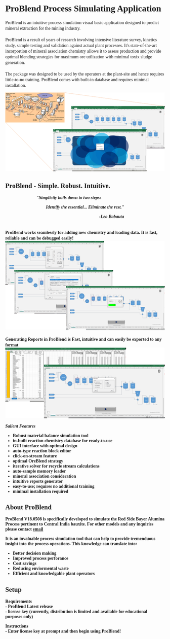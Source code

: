 
# <font face="verdana">ProBlend Process Simulating Application</font>

<font face = "verdana">ProBlend is an intuitive process simulation visual basic application designed to predict mineral extraction for the mining industry.<br><br>
ProBlend is a result of years of research involving intensive literature survey, kinetics study, sample testing and validation against actual plant processes. It's state-of-the-art incorportion of mineral association chemistry allows it to assess production and provide optimal blending strategies for maximum ore utilization with minimal toxix sludge generation.<br><br>
The package was designed to be used by the operators at the plant-site and hence requires little-to-no training. ProBlend comes with built-in database and requires minimal installation. 

<div align="center"><img src=./images/index.png></div>

## ProBlend - Simple. Robust. Intuitive.
&emsp;&emsp;&emsp;&emsp;&emsp;&emsp;&emsp;<b><i>"Simplicity boils down to two steps:</i></b>
<br>
<p align="center"><b><i>Identify the essential... Eliminate the rest."</i><b></p>
    <p align="center"><b><i>&emsp;&emsp;&emsp;&emsp;&emsp;&emsp;&emsp;&emsp;&emsp;&emsp;&emsp;&emsp;-Leo Babauta</b></i></p><br>
<b>ProBlend works seamlessly for adding new chemistry and loading data. It is fast, reliable and can be debugged easily!</b><br>
<img width="700" src="./images/simulation.png">
<br><br>
<b>Generating Reports in ProBlend is Fast, intuitive and can easily be exported to any format</b>
<br>
<img width="700" src="./images/report.png">


<i><b>Salient Features</b></i><br>
* Robust material balance simulation tool
* in-built reaction chemistry database for ready-to-use
* GUI interface with optimal design
* auto-type reaction block editor
* click-on-stream feature
* optimal OreBlend strategy
* iterative solver for recycle stream calculations
* auto-sample memory loader
* mineral association consideration
* intuitive reports generator
* easy-to-use; requires no additional training
* minimal installation required

## About ProBlend <br>
<font face = "verdana">ProBlend V18.0508 is specifically developed to simulate the Red Side Bayer Alumina Process pertinent to Central India bauxite. For other models and any inquiries please contact <a href="mailto:krzegy@gmail.com">email</a></font>

It is an invaluable process simulation tool that can help to provide tremenduous insight into the process operations. This knowledge can translate into:
- Better decision making
- Improved process perforance
- Cost savings
- Reducing enviormental waste
- Efficient and knowledgable plant operators

## Setup
<b>Requirements</b><br>
    - ProBlend Latest release<br>
    - license key (currently, distribution is limited and available for educational purposes only)<br>
    
<b>Instructions</b><br>
    - Enter license key at prompt and then begin using ProBlend!<br>

